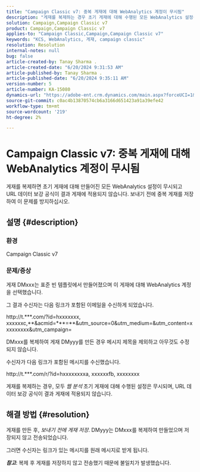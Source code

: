 ```yaml
---
title: "Campaign Classic v7: 중복 게재에 대해 WebAnalytics 계정이 무시됨"
description: "게재를 복제하는 경우 초기 게재에 대해 수행된 모든 WebAnalytics 설정을 유지하는 방법을 알아봅니다."
solution: Campaign,Campaign Classic v7
product: Campaign,Campaign Classic v7
applies-to: "Campaign Classic,Campaign,Campaign Classic v7"
keywords: "KCS, WebAnalytics, 게재, campaign classic"
resolution: Resolution
internal-notes: null
bug: false
article-created-by: Tanay Sharma .
article-created-date: "6/20/2024 9:31:53 AM"
article-published-by: Tanay Sharma .
article-published-date: "6/20/2024 9:35:11 AM"
version-number: 5
article-number: KA-15080
dynamics-url: "https://adobe-ent.crm.dynamics.com/main.aspx?forceUCI=1&pagetype=entityrecord&etn=knowledgearticle&id=aa6dc0eb-e72e-ef11-840b-6045bd0065b6"
source-git-commit: c0ac4b13870574cb6a3166d651423a91a39efe42
workflow-type: tm+mt
source-wordcount: '219'
ht-degree: 2%

---
```


# Campaign Classic v7: 중복 게재에 대해 WebAnalytics 계정이 무시됨


게재를 복제하면 초기 게재에 대해 만들어진 모든 WebAnalytics 설정이 무시되고 URL 데이터 보강 공식이 결과 게재에 적용되지 않습니다. 보내기 전에 중복 게재를 저장하여 이 문제를 방지하십시오.

## 설명 {#description}


### 환경

Campaign Classic v7

### 문제/증상

게재 DMxxx는 표준 빈 템플릿에서 만들어졌으며 이 게재에 대해 WebAnalytics 계정을 선택했습니다.

그 결과 수신자는 다음 링크가 포함된 이메일을 수신하게 되었습니다.

http://t.\*\*\*.com/?id=hxxxxxxx, xxxxxxc,\*\*&amp;acmid=\*\*\*=\*\*&amp;utm_source=0&amp;utm_medium=&amp;utm_content=xxxxxxxxx&amp;utm_campaign=

DMxxx를 복제하여 게재 DMyyy를 만든 경우 메시지 제목을 제외하고 아무것도 수정되지 않습니다.

수신자가 다음 링크가 포함된 메시지를 수신했습니다.

http://t.\*\*\*.com/r/?id=hxxxxxxxxa, xxxxxxfb, xxxxxxxx

게재를 복제하는 경우, 모두 *웹 분석<b>* </b>초기 게재에 대해 수행된 설정은 무시되며, URL 데이터 보강 공식이 결과 게재에 적용되지 않습니다.


## 해결 방법 {#resolution}


게재를 만든 후, *보내기 전에 게재 저장*. DMyyy는 DMxxx를 복제하여 만들었으며 저장되지 않고 전송되었습니다.

그러면 수신자는 링크가 있는 메시지를 원래 메시지로 받게 됩니다.

<b>*참고</b>*: 복제 후 게재를 저장하지 않고 전송했기 때문에 불일치가 발생했습니다.
